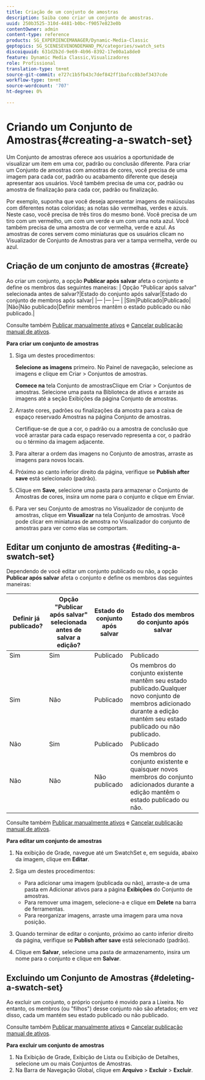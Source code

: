 ```yaml
---
title: Criação de um conjunto de amostras
description: Saiba como criar um conjunto de amostras.
uuid: 250b3525-310d-4481-b0bc-f9057e823e0b
contentOwner: admin
content-type: reference
products: SG_EXPERIENCEMANAGER/Dynamic-Media-Classic
geptopics: SG_SCENESEVENONDEMAND_PK/categories/swatch_sets
discoiquuid: 631d2b2d-9e69-4b96-8392-17e00a1a8de0
feature: Dynamic Media Classic,Visualizadores
role: Profissional
translation-type: tm+mt
source-git-commit: e727c1b5fb43c7def842ff1bafcc8b3ef3437cde
workflow-type: tm+mt
source-wordcount: '707'
ht-degree: 0%

---
```



# Criando um Conjunto de Amostras{#creating-a-swatch-set}

Um Conjunto de amostras oferece aos usuários a oportunidade de visualizar um item em uma cor, padrão ou conclusão diferente. Para criar um Conjunto de amostras com amostras de cores, você precisa de uma imagem para cada cor, padrão ou acabamento diferente que deseja apresentar aos usuários. Você também precisa de uma cor, padrão ou amostra de finalização para cada cor, padrão ou finalização.

Por exemplo, suponha que você deseja apresentar imagens de maiúsculas com diferentes notas coloridas; as notas são vermelhas, verdes e azuis. Neste caso, você precisa de três tiros do mesmo boné. Você precisa de um tiro com um vermelho, um com um verde e um com uma nota azul. Você também precisa de uma amostra de cor vermelha, verde e azul. As amostras de cores servem como miniaturas que os usuários clicam no Visualizador de Conjunto de Amostras para ver a tampa vermelha, verde ou azul.

## Criação de um conjunto de amostras {#create}

Ao criar um conjunto, a opção **Publicar após salvar** afeta o conjunto e define os membros das seguintes maneiras:
| Opção &quot;Publicar após salvar&quot; selecionada antes de salvar?|Estado do conjunto após salvar|Estado do conjunto de membros após salvar|
|— |— |— |
|Sim|Publicado|Publicado|
|Não|Não publicado|Definir membros mantêm o estado publicado ou não publicado.|

Consulte também [Publicar manualmente ativos](publishing-files.md#manually_publishing_assets) e [Cancelar publicação manual de ativos](publishing-files.md#manually_unpublishing_assets).

**Para criar um conjunto de amostras**

1. Siga um destes procedimentos:

   **Selecione as imagens** primeiro. No Painel de navegação, selecione as imagens e clique em Criar > Conjuntos de amostras.

   **Comece na** tela Conjunto de amostrasClique em Criar > Conjuntos de amostras. Selecione uma pasta na Biblioteca de ativos e arraste as imagens até a seção Exibições da página Conjunto de amostras.

1. Arraste cores, padrões ou finalizações da amostra para a caixa de espaço reservado Amostras na página Conjunto de amostras.

   Certifique-se de que a cor, o padrão ou a amostra de conclusão que você arrastar para cada espaço reservado representa a cor, o padrão ou o término da imagem adjacente.

1. Para alterar a ordem das imagens no Conjunto de amostras, arraste as imagens para novos locais.
1. Próximo ao canto inferior direito da página, verifique se **Publish after save** está selecionado (padrão).
1. Clique em **Save**, selecione uma pasta para armazenar o Conjunto de Amostras de cores, insira um nome para o conjunto e clique em Enviar.
1. Para ver seu Conjunto de amostras no Visualizador de conjunto de amostras, clique em **Visualizar** na tela Conjunto de amostras. Você pode clicar em miniaturas de amostra no Visualizador do conjunto de amostras para ver como elas se comportam.

## Editar um conjunto de amostras {#editing-a-swatch-set}

Dependendo de você editar um conjunto publicado ou não, a opção **Publicar após salvar** afeta o conjunto e define os membros das seguintes maneiras:

| Definir já publicado? | Opção &quot;Publicar após salvar&quot; selecionada antes de salvar a edição? | Estado do conjunto após salvar | Estado dos membros do conjunto após salvar |
|--- |--- |--- |--- |
| Sim | Sim | Publicado | Publicado |
| Sim | Não | Publicado | Os membros do conjunto existente mantêm seu estado publicado.Qualquer novo conjunto de membros adicionado durante a edição mantém seu estado publicado ou não publicado. |
| Não | Sim | Publicado | Publicado |
| Não | Não | Não publicado | Os membros do conjunto existente e quaisquer novos membros do conjunto adicionados durante a edição mantêm o estado publicado ou não. |

Consulte também [Publicar manualmente ativos](publishing-files.md#manually_publishing_assets) e [Cancelar publicação manual de ativos](publishing-files.md#manually_unpublishing_assets).

**Para editar um conjunto de amostras**

1. Na exibição de Grade, navegue até um SwatchSet e, em seguida, abaixo da imagem, clique em **Editar**.
1. Siga um destes procedimentos:

   * Para adicionar uma imagem (publicada ou não), arraste-a de uma pasta em Adicionar ativos para a página **Exibições** do Conjunto de amostras.
   * Para remover uma imagem, selecione-a e clique em **Delete** na barra de ferramentas.
   * Para reorganizar imagens, arraste uma imagem para uma nova posição.

1. Quando terminar de editar o conjunto, próximo ao canto inferior direito da página, verifique se **Publish after save** está selecionado (padrão).
1. Clique em **Salvar**, selecione uma pasta de armazenamento, insira um nome para o conjunto e clique em **Salvar**.

## Excluindo um Conjunto de Amostras {#deleting-a-swatch-set}

Ao excluir um conjunto, o próprio conjunto é movido para a Lixeira. No entanto, os membros (ou &quot;filhos&quot;) desse conjunto não são afetados; em vez disso, cada um mantém seu estado publicado ou não publicado.

Consulte também [Publicar manualmente ativos](publishing-files.md#manually_publishing_assets) e [Cancelar publicação manual de ativos](publishing-files.md#manually_unpublishing_assets).

**Para excluir um conjunto de amostras**

1. Na Exibição de Grade, Exibição de Lista ou Exibição de Detalhes, selecione um ou mais Conjuntos de Amostras.
1. Na Barra de Navegação Global, clique em **Arquivo** > **Excluir** > **Excluir**.

